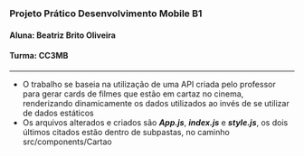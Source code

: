 ### Projeto Prático Desenvolvimento Mobile B1
#### Aluna: Beatriz Brito Oliveira
#### Turma: CC3MB
-------------------------
* O trabalho se baseia na utilização de uma API criada pelo professor para gerar cards de filmes que estão em cartaz no cinema, renderizando dinamicamente os dados utilizados ao invés de se utilizar de dados estáticos
* Os arquivos alterados e criados são ***App.js***, ***index.js*** e ***style.js***, os dois últimos citados estão dentro de subpastas, no caminho src/components/Cartao

